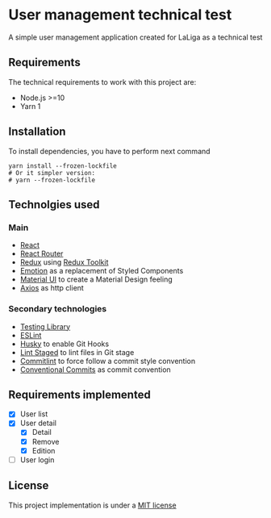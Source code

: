 # User management technical test

A simple user management application created for LaLiga as a technical test

## Requirements

The technical requirements to work with this project are:

- Node.js >=10
- Yarn 1

## Installation

To install dependencies, you have to perform next command

```shell
yarn install --frozen-lockfile
# Or it simpler version:
# yarn --frozen-lockfile
```

## Technolgies used

### Main

- [React](https://reactjs.org/)
- [React Router](https://reacttraining.com/react-router/)
- [Redux](https://redux.js.org/) using [Redux Toolkit](https://redux-toolkit.js.org/)
- [Emotion](https://emotion.sh/) as a replacement of Styled Components
- [Material UI](https://material-ui.com/) to create a Material Design feeling
- [Axios](https://github.com/axios/axios) as http client

### Secondary technologies
- [Testing Library](https://testing-library.com/)
- [ESLint](https://eslint.org/)
- [Husky](https://github.com/typicode/husky) to enable Git Hooks
- [Lint Staged](https://github.com/okonet/lint-staged) to lint files in Git stage
- [Commitlint](https://commitlint.js.org/) to force follow a commit style convention
- [Conventional Commits](https://www.conventionalcommits.org/en/v1.0.0/) as commit convention

## Requirements implemented

- [x] User list
- [x] User detail
  - [x] Detail
  - [x] Remove
  - [x] Edition
- [ ] User login

## License

This project implementation is under a [MIT license](./LICENSE)
